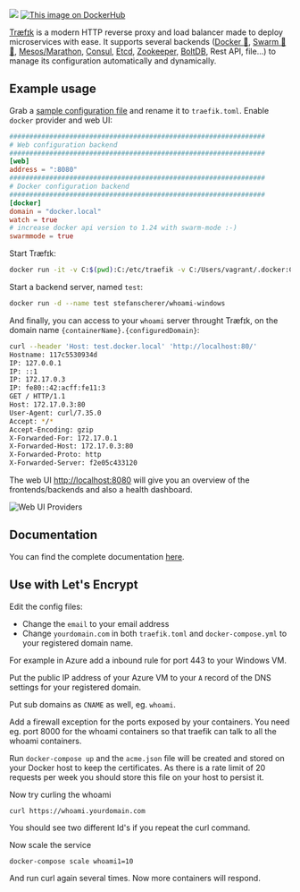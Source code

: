 ![](https://traefik.io/traefik.logo.svg)
[![This image on DockerHub](https://img.shields.io/docker/pulls/stefanscherer/traefik-windows.svg)](https://hub.docker.com/r/stefanscherer/traefik-windows/)

[Træfɪk](https://github.com/containous/traefik) is a modern HTTP reverse proxy and load balancer made to deploy microservices with ease. It supports several backends ([Docker :whale:](https://www.docker.com/), [Swarm :whale::whale:](https://github.com/docker/swarm), [Mesos/Marathon](https://mesosphere.github.io/marathon/), [Consul](https://www.consul.io/), [Etcd](https://coreos.com/etcd/), [Zookeeper](https://zookeeper.apache.org), [BoltDB](https://github.com/boltdb/bolt), Rest API, file...) to manage its configuration automatically and dynamically.

## Example usage

Grab a [sample configuration file](https://raw.githubusercontent.com/containous/traefik/master/traefik.sample.toml) and rename it to `traefik.toml`. Enable `docker` provider and web UI:

```toml
################################################################
# Web configuration backend
################################################################
[web]
address = ":8080"
################################################################
# Docker configuration backend
################################################################
[docker]
domain = "docker.local"
watch = true
# increase docker api version to 1.24 with swarm-mode :-)
swarmmode = true
```

Start Træfɪk:

```bash
docker run -it -v C:$(pwd):C:/etc/traefik -v C:/Users/vagrant/.docker:C:/etc/ssl -p 8080:8080 -p 80:80 traefik --docker.endpoint=tcp://172.31.80.1:2375
```

Start a backend server, named `test`:

```bash
docker run -d --name test stefanscherer/whoami-windows
```

And finally, you can access to your `whoami` server throught Træfɪk, on the domain name `{containerName}.{configuredDomain}`:

```bash
curl --header 'Host: test.docker.local' 'http://localhost:80/'
Hostname: 117c5530934d
IP: 127.0.0.1
IP: ::1
IP: 172.17.0.3
IP: fe80::42:acff:fe11:3
GET / HTTP/1.1
Host: 172.17.0.3:80
User-Agent: curl/7.35.0
Accept: */*
Accept-Encoding: gzip
X-Forwarded-For: 172.17.0.1
X-Forwarded-Host: 172.17.0.3:80
X-Forwarded-Proto: http
X-Forwarded-Server: f2e05c433120

```

The web UI [http://localhost:8080](http://localhost:8080) will give you an overview of the frontends/backends and also a health dashboard.

![Web UI Providers](https://traefik.io/web.frontend.png)

## Documentation

You can find the complete documentation [here](https://docs.traefik.io).

## Use with Let's Encrypt

Edit the config files:
* Change the `email` to your email address
* Change `yourdomain.com` in both `traefik.toml` and `docker-compose.yml` to your registered domain name.

For example in Azure add a inbound rule for port 443 to your Windows VM.

Put the public IP address of your Azure VM to your `A` record of the DNS settings for your registered domain.

Put sub domains as `CNAME` as well, eg. `whoami`.

Add a firewall exception for the ports exposed by your containers.
You need eg. port 8000 for the whoami containers so that traefik can talk to all the whoami containers.

Run `docker-compose up` and the `acme.json` file will be created and stored on your Docker host to keep the certificates. As there is a rate limit of 20 requests per week you should store this file on your host to persist it.

Now try curling the whoami

```
curl https://whoami.yourdomain.com
```

You should see two different Id's if you repeat the curl command.

Now scale the service

```
docker-compose scale whoami1=10
```

And run curl again several times. Now more containers will respond.
